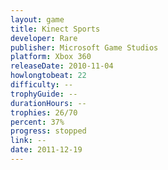 ```yaml
---
layout: game
title: Kinect Sports
developer: Rare
publisher: Microsoft Game Studios
platform: Xbox 360
releaseDate: 2010-11-04
howlongtobeat: 22
difficulty: --
trophyGuide: --
durationHours: --
trophies: 26/70
percent: 37%
progress: stopped
link: --
date: 2011-12-19
---
```

